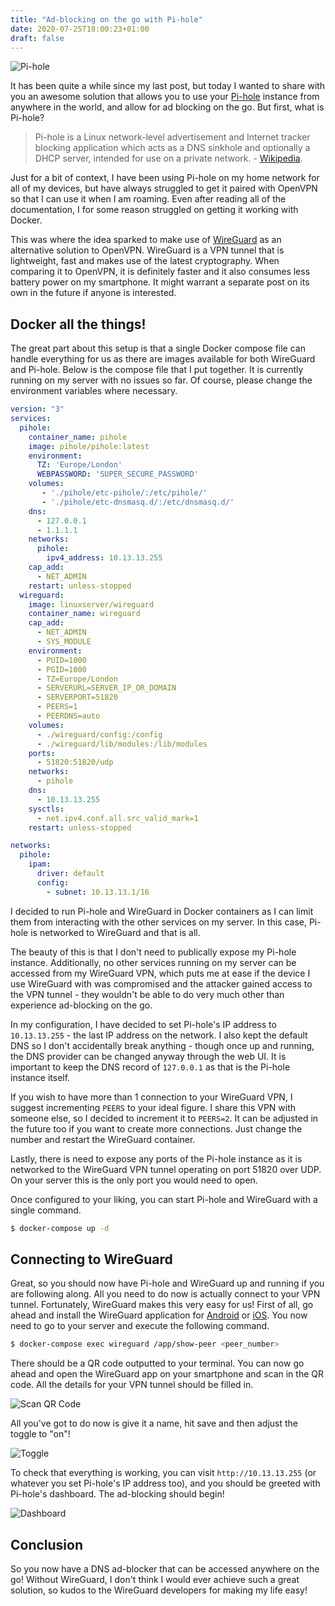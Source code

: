 ```yaml
---
title: "Ad-blocking on the go with Pi-hole"
date: 2020-07-25T18:00:23+01:00
draft: false
---
```


![Pi-hole](https://s.3xpl0its.xyz/2020-07-25/Pi-hole.jpg)

It has been quite a while since my last post, but today I wanted to share with you an awesome solution that allows you to use your [Pi-hole](https://pi-hole.net/) instance from anywhere in the world, and allow for ad blocking on the go. But first, what is Pi-hole?

> Pi-hole is a Linux network-level advertisement and Internet tracker blocking application which acts as a DNS sinkhole and optionally a DHCP server, intended for use on a private network. - [Wikipedia](https://en.wikipedia.org/wiki/Pi-hole).

Just for a bit of context, I have been using Pi-hole on my home network for all of my devices, but have always struggled to get it paired with OpenVPN so that I can use it when I am roaming. Even after reading all of the documentation, I for some reason struggled on getting it working with Docker.

This was where the idea sparked to make use of [WireGuard](https://wireguard.com) as an alternative solution to OpenVPN. WireGuard is a VPN tunnel that is lightweight, fast and makes use of the latest cryptography. When comparing it to OpenVPN, it is definitely faster and it also consumes less battery power on my smartphone. It might warrant a separate post on its own in the future if anyone is interested.

## Docker all the things!

The great part about this setup is that a single Docker compose file can handle everything for us as there are images available for both WireGuard and Pi-hole. Below is the compose file that I put together. It is currently running on my server with no issues so far. Of course, please change the environment variables where necessary.

```yaml
version: "3"
services:
  pihole:
    container_name: pihole
    image: pihole/pihole:latest
    environment:
      TZ: 'Europe/London'
      WEBPASSWORD: 'SUPER_SECURE_PASSWORD'
    volumes:
       - './pihole/etc-pihole/:/etc/pihole/'
       - './pihole/etc-dnsmasq.d/:/etc/dnsmasq.d/'
    dns:
      - 127.0.0.1
      - 1.1.1.1
    networks:
      pihole:
        ipv4_address: 10.13.13.255
    cap_add:
      - NET_ADMIN
    restart: unless-stopped
  wireguard:
    image: linuxserver/wireguard
    container_name: wireguard
    cap_add:
      - NET_ADMIN
      - SYS_MODULE
    environment:
      - PUID=1000
      - PGID=1000
      - TZ=Europe/London
      - SERVERURL=SERVER_IP_OR_DOMAIN
      - SERVERPORT=51820
      - PEERS=1
      - PEERDNS=auto
    volumes:
      - ./wireguard/config:/config
      - ./wireguard/lib/modules:/lib/modules
    ports:
      - 51820:51820/udp
    networks:
      - pihole
    dns:
      - 10.13.13.255
    sysctls:
      - net.ipv4.conf.all.src_valid_mark=1
    restart: unless-stopped

networks:
  pihole:
    ipam:
      driver: default
      config:
        - subnet: 10.13.13.1/16
```

I decided to run Pi-hole and WireGuard in Docker containers as I can limit them from interacting with the other services on my server. In this case, Pi-hole is networked to WireGuard and that is all.

The beauty of this is that I don't need to publically expose my Pi-hole instance. Additionally, no other services running on my server can be accessed from my WireGuard VPN, which puts me at ease if the device I use WireGuard with was compromised and the attacker gained access to the VPN tunnel - they wouldn't be able to do very much other than experience ad-blocking on the go.

In my configuration, I have decided to set Pi-hole's IP address to `10.13.13.255` - the last IP address on the network. I also kept the default DNS so I don't accidentally break anything - though once up and running, the DNS provider can be changed anyway through the web UI. It is important to keep the DNS record of `127.0.0.1` as that is the Pi-hole instance itself.

If you wish to have more than 1 connection to your WireGuard VPN, I suggest incrementing `PEERS` to your ideal figure. I share this VPN with someone else, so I decided to increment it to `PEERS=2`. It can be adjusted in the future too if you want to create more connections. Just change the number and restart the WireGuard container.

Lastly, there is need to expose any ports of the Pi-hole instance as it is networked to the WireGuard VPN tunnel operating on port 51820 over UDP. On your server this is the only port you would need to open.

Once configured to your liking, you can start Pi-hole and WireGuard with a single command.

```bash
$ docker-compose up -d
```

## Connecting to WireGuard
Great, so you should now have Pi-hole and WireGuard up and running if you are following along. All you need to do now is actually connect to your VPN tunnel. Fortunately, WireGuard makes this very easy for us! First of all, go ahead and install the WireGuard application for [Android](https://f-droid.org/en/packages/com.wireguard.android/) or [iOS](https://apps.apple.com/gb/app/wireguard/id1441195209). You now need to go to your server and execute the following command.

```bash
$ docker-compose exec wireguard /app/show-peer <peer_number>
```

There should be a QR code outputted to your terminal. You can now go ahead and open the WireGuard app on your smartphone and scan in the QR code. All the details for your VPN tunnel should be filled in.

![Scan QR Code](https://s.3xpl0its.xyz/2020-07-25/signal-2020-07-25-185138.jpg)

All you've got to do now is give it a name, hit save and then adjust the toggle to "on"!

![Toggle](https://s.3xpl0its.xyz/2020-07-25/signal-2020-07-25-185743.jpg)

To check that everything is working, you can visit `http://10.13.13.255` (or whatever you set Pi-hole's IP address too), and you should be greeted with Pi-hole's dashboard. The ad-blocking should begin!

![Dashboard](https://s.3xpl0its.xyz/2020-07-25/signal-2020-07-25-190246.png)

## Conclusion
So you now have a DNS ad-blocker that can be accessed anywhere on the go! Without WireGuard, I don't think I would ever achieve such a great solution, so kudos to the WireGuard developers for making my life easy! 